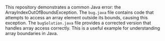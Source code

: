 This repository demonstrates a common Java error: the ArrayIndexOutOfBoundsException. The `bug.java` file contains code that attempts to access an array element outside its bounds, causing this exception.  The `bugSolution.java` file provides a corrected version that handles array access correctly.  This is a useful example for understanding array boundaries in Java.
